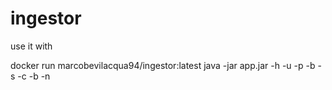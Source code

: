 # ingestor

use it with

docker run marcobevilacqua94/ingestor:latest java -jar app.jar -h <host> -u <username> -p <password> -b <bucket-name> -s <scope-name> -c <collection-name> -b <buffer-size> -n <num-of-docs>
